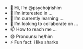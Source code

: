 - 👋 Hi, I’m @psychojrishim
- 👀 I’m interested in ...
- 🌱 I’m currently learning ...
- 💞️ I’m looking to collaborate on ...
- 📫 How to reach me ...
- 😄 Pronouns: he/him
- ⚡ Fun fact: i like sharks

<!---
psychojrishim/psychojrishim is a ✨ special ✨ repository because its `README.md` (this file) appears on your GitHub profile.
You can click the Preview link to take a look at your changes.
--->
